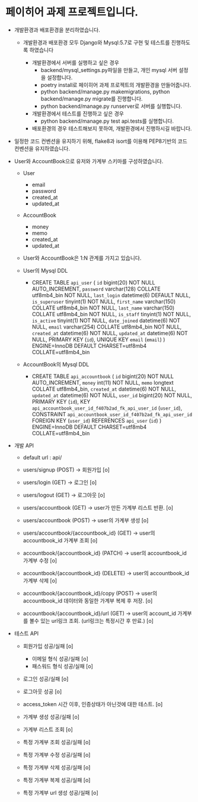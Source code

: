 # 페이히어 과제 프로젝트입니다.

- 개발환경과 배포환경을 분리하였습니다.
    - 개발환경과 배포환경 모두 Django와 Mysql:5.7로 구현 및 테스트를 진행하도록 하였습니다
        - 개발환경에서 서버를 실행하고 싶은 경우
            - backend/mysql_settings.py파일을 만들고, 개인 mysql 서버 설정을 설정합니다.
            - poetry install로 페이히어 과제 프로젝트의 개발환경을 만들어줍니다.
            - python backend/manage.py makemigrations, python backend/manage.py migrate를 진행합니다.
            - python backend/manage.py runserver로 서버를 실행합니다.
        - 개발환경에서 테스트를 진행하고 싶은 경우
            - python backend/manage.py test api.tests를 실행합니다.

        <!-- - 배포환경에서 서버를 실행하고 싶은 경우, docker-compose up --build를 실행합니다.
        - 배포환경에서 테스트를 진행하고 싶은 경우, --> 
        - 배포환경의 경우 테스트해보지 못하여, 개발환경에서 진행하시길 바랍니다.


- 일정한 코드 컨벤션을 유지하기 위해, flake8과 isort를 이용해 PEP8기반의 코드 컨벤션을 유지하였습니다.



- User와 AccountBook으로 유저와 가계부 스키마를 구성하였습니다.
    - User
        - email
        - password
        - created_at
        - updated_at
    - AccountBook
        - money
        - memo
        - created_at
        - updated_at
    - User와 AccountBook은 1:N 관계를 가지고 있습니다.

    - User의 Mysql DDL
        - CREATE TABLE `api_user` (
        `id` bigint(20) NOT NULL AUTO_INCREMENT,
        `password` varchar(128) COLLATE utf8mb4_bin NOT NULL,
        `last_login` datetime(6) DEFAULT NULL,
        `is_superuser` tinyint(1) NOT NULL,
        `first_name` varchar(150) COLLATE utf8mb4_bin NOT NULL,
        `last_name` varchar(150) COLLATE utf8mb4_bin NOT NULL,
        `is_staff` tinyint(1) NOT NULL,
        `is_active` tinyint(1) NOT NULL,
        `date_joined` datetime(6) NOT NULL,
        `email` varchar(254) COLLATE utf8mb4_bin NOT NULL,
        `created_at` datetime(6) NOT NULL,
        `updated_at` datetime(6) NOT NULL,
        PRIMARY KEY (`id`),
        UNIQUE KEY `email` (`email`)
        ) ENGINE=InnoDB DEFAULT CHARSET=utf8mb4 COLLATE=utf8mb4_bin
    - AccountBook의 Mysql DDL
        - CREATE TABLE `api_accountbook` (
        `id` bigint(20) NOT NULL AUTO_INCREMENT,
        `money` int(11) NOT NULL,
        `memo` longtext COLLATE utf8mb4_bin,
        `created_at` datetime(6) NOT NULL,
        `updated_at` datetime(6) NOT NULL,
        `user_id` bigint(20) NOT NULL,
        PRIMARY KEY (`id`),
        KEY `api_accountbook_user_id_f407b2ad_fk_api_user_id` (`user_id`),
        CONSTRAINT `api_accountbook_user_id_f407b2ad_fk_api_user_id` FOREIGN KEY (`user_id`) REFERENCES `api_user` (`id`)
        ) ENGINE=InnoDB DEFAULT CHARSET=utf8mb4 COLLATE=utf8mb4_bin

- 개발 API
    - default url : api/

    - users/signup (POST) -> 회원가입 [o]
    - users/login (GET) -> 로그인 [o]
    - users/logout (GET) -> 로그아웃 [o]

    - users/accountbook (GET) -> user가 만든 가계부 리스트 반환. [o]
    - users/accountbook (POST) -> user의 가계부 생성 [o]
    - users/accountbook/{accountbook_id} (GET) -> user의 accountbook_id 가계부 조회 [o]
    - accountbook/{accountbook_id} (PATCH) -> user의 accountbook_id 가계부 수정 [o]
    - accountbook/{accountbook_id} (DELETE) -> user의 accountbook_id 가계부 삭제 [o]
    - accountbook/{accountbook_id}/copy (POST) -> user의 accountbook_id 데이터와 동일한 가계부 복제 후 저장. [o]
    - accountbook/{accountbook_id}/url (GET) -> user의 account_id 가계부를 볼수 있는 url링크 조회. (url링크는 특정시간 후 만료.) [o]

- 테스트 API
    - 회원가입 성공/실패 [o]
        - 이메일 형식 성공/실패 [o]
        - 패스워드 형식 성공/실패 [o]
    - 로그인 성공/실패 [o]
    - 로그아웃 성공 [o]
    - access_token 시간 이후, 인증상태가 아닌것에 대한 테스트. [o]

    - 가계부 생성 성공/실패 [o]
    - 가계부 리스트 조회 [o]
    - 특정 가계부 조회 성공/실패 [o]
    - 특정 가계부 수정 성공/실패 [o]
    - 특정 가계부 삭제 성공/실패 [o]
    - 특정 가계부 복제 성공/실패 [o]
    - 특정 가계부 url 생성 성공/실패 [o]
